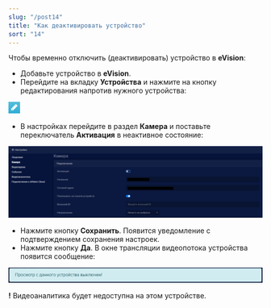 ```yaml
---
slug: "/post14"
title: "Как деактивировать устройство"
sort: "14"
---
```


Чтобы временно отключить (деактивировать) устройство в **eVision**:

- Добавьте устройство в **eVision**.
- Перейдите на вкладку **Устройства** и нажмите на кнопку редактирования напротив нужного устройства:

![](images/Редактировать.png)

- В настройках перейдите в раздел **Камера** и поставьте переключатель **Активация** в неактивное состояние:

![](images/Активация.png)

- Нажмите кнопку **Сохранить**. Появится уведомление с подтверждением сохранения настроек.
- Нажмите кнопку **Да**. В окне трансляции видеопотока устройства появится сообщение: 

![](images/Aspose.Words.374291bc-21e0-4dc1-8208-7b6db552d3f3.113.png)

**!** Видеоаналитика будет недоступна на этом устройстве.

